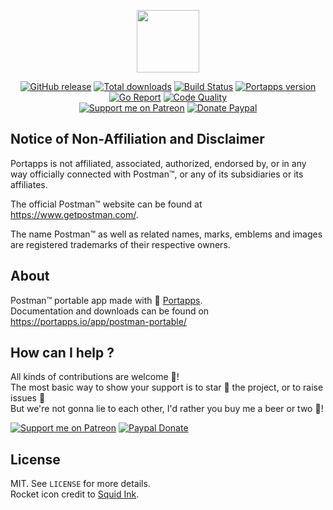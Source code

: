 <p align="center"><a href="https://portapps.io/app/postman-portable/" target="_blank"><img width="100" src="https://github.com/portapps/postman-portable/blob/master/res/papp.png"></a></p>

<p align="center">
  <a href="https://portapps.io/app/postman-portable/#download"><img src="https://img.shields.io/github/release/portapps/postman-portable.svg?style=flat-square" alt="GitHub release"></a>
  <a href="https://portapps.io/app/postman-portable/#download"><img src="https://img.shields.io/github/downloads/portapps/postman-portable/total.svg?style=flat-square" alt="Total downloads"></a>
  <a href="https://travis-ci.com/portapps/postman-portable"><img src="https://img.shields.io/travis/com/portapps/postman-portable/master.svg?style=flat-square" alt="Build Status"></a>
  <a href="https://github.com/portapps/portapps"><img src="https://img.shields.io/badge/portapps-1.26.0-479fdb.svg?style=flat-square" alt="Portapps version"></a>
  <a href="https://goreportcard.com/report/github.com/portapps/postman-portable"><img src="https://goreportcard.com/badge/github.com/portapps/postman-portable?style=flat-square" alt="Go Report"></a>
  <a href="https://www.codacy.com/app/portapps/postman-portable"><img src="https://img.shields.io/codacy/grade/0ce1a298009f4f5db651908ec65f88e8.svg?style=flat-square" alt="Code Quality"></a>
  <br /><a href="https://www.patreon.com/crazymax"><img src="https://img.shields.io/badge/donate-patreon-f96854.svg?logo=patreon&style=flat-square" alt="Support me on Patreon"></a>
  <a href="https://www.paypal.me/crazyws"><img src="https://img.shields.io/badge/donate-paypal-00457c.svg?logo=paypal&style=flat-square" alt="Donate Paypal"></a>
</p>

## Notice of Non-Affiliation and Disclaimer

Portapps is not affiliated, associated, authorized, endorsed by, or in any way officially connected with Postman™, or any of its subsidiaries or its affiliates.

The official Postman™ website can be found at https://www.getpostman.com/.

The name Postman™ as well as related names, marks, emblems and images are registered trademarks of their respective owners.

## About

Postman™ portable app made with 🚀 [Portapps](https://portapps.io).<br />
Documentation and downloads can be found on https://portapps.io/app/postman-portable/

## How can I help ?

All kinds of contributions are welcome :raised_hands:!<br />
The most basic way to show your support is to star :star2: the project, or to raise issues :speech_balloon:<br />
But we're not gonna lie to each other, I'd rather you buy me a beer or two :beers:!

[![Support me on Patreon](https://portapps.io/img/patreon.png)](https://www.patreon.com/crazymax) 
[![Paypal Donate](https://portapps.io/img/paypal-donate.png)](https://www.paypal.me/crazyws)

## License

MIT. See `LICENSE` for more details.<br />
Rocket icon credit to [Squid Ink](http://thesquid.ink).
